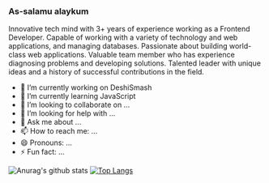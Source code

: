 ### As-salamu alaykum

Innovative tech mind with 3+ years of experience working as a Frontend Developer. Capable of working with a variety of technology and web applications, and managing databases. Passionate about building world-class web applications. Valuable team member who has experience diagnosing problems and developing solutions. Talented leader with unique ideas and a history of successful contributions in the field.

- 🔭 I’m currently working on DeshiSmash
- 🌱 I’m currently learning JavaScript
- 👯 I’m looking to collaborate on ...
- 🤔 I’m looking for help with ...
- 💬 Ask me about ...
- 📫 How to reach me: ...
- 😄 Pronouns: ...
- ⚡ Fun fact: ...



![Anurag's github stats](https://github-readme-stats.vercel.app/api?username=nahidthenh&show_icons=true&theme=dracula)
[![Top Langs](https://github-readme-stats.vercel.app/api/top-langs/?username=tarikmanoar&show_icons=true&theme=dracula)](https://github.com/anuraghazra/github-readme-stats)
